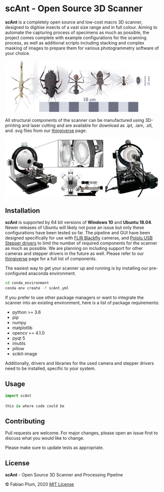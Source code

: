 # scAnt - Open Source 3D Scanner

**scAnt** is a completely open source and low-cost macro 3D scanner, designed to digitise insects of a vast size range and in full colour. Aiming to automate the capturing process of specimens as much as possible, the project comes complete with example configurations for the scanning process, as well as additional scripts including stacking and complex masking of images to prepare them for various photogrammetry software of your choice.

![](images/model_collection_showcase_04.png)

All structural components of the scanner can be manufactured using 3D-printing and laser cutting and are available for download as .ipt, .iam, .stl, and .svg files from our [thingiverse](https://www.thingiverse.com/fabianplum/designs) page.

![](images/scanner_3D_comp.png)

## Installation
**scAnt** is supported by 64 bit versions of **Windows 10** and **Ubuntu 18.04**. Newer releases of Ubuntu will likely not pose an issue but only these configurations have been tested so far. The pipeline and GUI have been designed specifically for use with [FLIR Blackfly](https://www.flir.co.uk/products/blackfly-s-usb3/) cameras, and [Pololu USB Stepper drivers](https://www.pololu.com/category/212/tic-stepper-motor-controllers) to limit the number of required components for the scanner as much as possible. We are planning on including support for other cameras and stepper drivers in the future as well. Please refer to our [thingiverse](https://www.thingiverse.com/fabianplum/designs) page for a full list of components.

The easiest way to get your scanner up and running is by installing our pre-configured anaconda environment. 

```bash
cd conda_environment
conda env create -f scAnt.yml
```

If you prefer to use other package managers or want to integrate the scanner into an existing environment, here is a list of package requirements:

  - python >= 3.6
  - pip
  - numpy
  - matplotlib
  - opencv >= 4.1.0
  - pyqt 5
  - imutils
  - pillow
  - scikit-image


Additionally, drivers and libraries for the used camera and stepper drivers need to be installed, specific to your system.

## Usage

```python
import scAnt

this is where code could be
```

## Contributing
Pull requests are welcome. For major changes, please open an issue first to discuss what you would like to change.

Please make sure to update tests as appropriate.

## License
**scAnt** - Open Source 3D Scanner and Processing Pipeline

© Fabian Plum, 2020
[MIT License](https://choosealicense.com/licenses/mit/)
